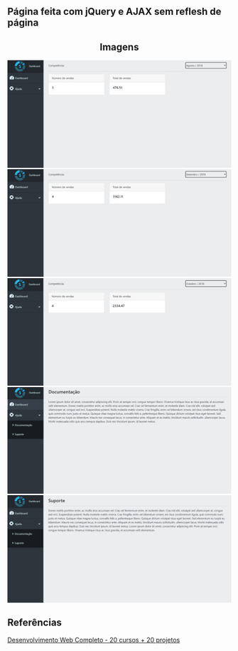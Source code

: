 ## Página feita com jQuery e AJAX sem reflesh de página

<center>
<h2>Imagens</h2>
 </center>

<center>
<img src="img.png">
<br>
<img src="img_2.png">
<br>
<img src="img_3.png">
<br>
<img src="img_4.png">
<br>
<img src="img_5.png">
</center>

## Referências
[Desenvolvimento Web Completo - 20 cursos + 20 projetos](https://www.udemy.com/course/web-completo/?gclid=CjwKCAiA0JKfBhBIEiwAPhZXD40I4ExfSm1TervrIYaoqk51tJUNfxUSbePnlDnNbF-p6QtRTIDqPBoCexUQAvD_BwE)


